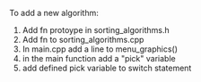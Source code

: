 To add a new algorithm:

1. Add fn protoype in sorting_algorithms.h 
2. Add fn to sorting_algorithms.cpp
3. In main.cpp add a line to menu_graphics() 
4. in the main function add a "pick" variable
5. add defined pick variable to switch statement

